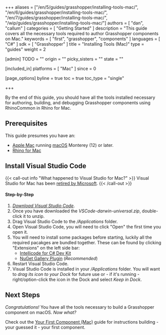 +++
aliases = ["/en/5/guides/grasshopper/installing-tools-mac/", "/en/6/guides/grasshopper/installing-tools-mac/", "/en/7/guides/grasshopper/installing-tools-mac/", "/wip/guides/grasshopper/installing-tools-mac/"]
authors = [ "dan", "callum" ]
categories = [ "Getting Started" ]
description = "This guide covers all the necessary tools required to author Grasshopper components on Mac."
keywords = [ "first", "grasshopper", "components" ]
languages = [ "C#" ]
sdk = [ "Grasshopper" ]
title = "Installing Tools (Mac)"
type = "guides"
weight = 2

[admin]
TODO = ""
origin = ""
picky_sisters = ""
state = ""

[included_in]
platforms = [ "Mac" ]
since = 0

[page_options]
byline = true
toc = true
toc_type = "single"

+++


By the end of this guide, you should have all the tools installed necessary for authoring, building, and debugging Grasshopper components using RhinoCommon in Rhino for Mac.

## Prerequisites

This guide presumes you have an:

- [Apple Mac](http://store.apple.com/) running [macOS](https://www.apple.com/osx/) Monterey (12) or later.
- [Rhino for Mac](https://www.rhino3d.com/download/)

## Install Visual Studio Code

{{< call-out info "What happened to Visual Studio for Mac?" >}}
Visual Studio for Mac has been [retired by Microsoft](https://learn.microsoft.com/en-us/visualstudio/mac/what-happened-to-vs-for-mac?view=vsmac-2022).
{{< /call-out >}}

#### Step-by-Step

1. *[Download Visual Studio Code](https://code.visualstudio.com/)*.
1. Once you have downloaded the *VSCode-darwin-universal.zip*, double-click it to unzip.
1. Drag Visual Studio Code to the */Applications* folder.
1. Open Visual Studio Code, you will need to click "Open" the first time you open it.
1. You will need to install some packages before starting, luckily all the required pacakges are bundled together. These can be found by clicking "Extensions" on the left side bar:
   - [Intellicode for C# Dev Kit](https://marketplace.visualstudio.com/items?itemName=ms-dotnettools.vscodeintellicode-csharp)
   - [NuGet Gallery Plugin](https://marketplace.visualstudio.com/items?itemName=patcx.vscode-nuget-gallery) (*Recommended*)
1. Restart Visual Studio Code.
1. Visual Studio Code is installed in your */Applications* folder. You will want to *drag its icon to your Dock* for future use or - if it's running - right/option-click the icon in the Dock and select *Keep in Dock*.

## Next Steps

*Congratulations!*  You have all the tools necessary to build a Grasshopper component on macOS.  *Now what?*

Check out the [Your First Component (Mac)](/guides/grasshopper/your-first-component-mac) guide for instructions building - your guessed it - your first component.
